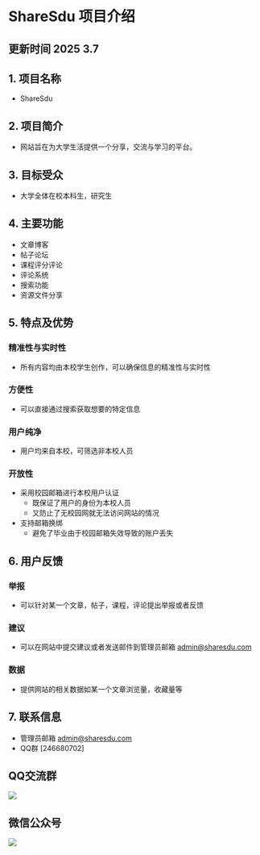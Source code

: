 # ShareSdu 项目介绍  
## 更新时间 2025 3.7  
## 1. 项目名称
- ShareSdu

## 2. 项目简介
- 网站旨在为大学生活提供一个分享，交流与学习的平台。

## 3. 目标受众
- 大学全体在校本科生，研究生  

## 4. 主要功能
  - 文章博客
  - 帖子论坛  
  - 课程评分评论    
  - 评论系统  
  - 搜索功能  
  - 资源文件分享  



## 5. 特点及优势
### 精准性与实时性  
- 所有内容均由本校学生创作，可以确保信息的精准性与实时性  
### 方便性  
- 可以直接通过搜索获取想要的特定信息  
### 用户纯净  
- 用户均来自本校，可筛选非本校人员  
### 开放性  
- 采用校园邮箱进行本校用户认证
  - 既保证了用户的身份为本校人员  
  - 又防止了无校园网就无法访问网站的情况  
- 支持邮箱换绑  
  - 避免了毕业由于校园邮箱失效导致的账户丢失  


## 6. 用户反馈
### 举报
- 可以针对某一个文章，帖子，课程，评论提出举报或者反馈  
### 建议  
- 可以在网站中提交建议或者发送邮件到管理员邮箱 admin@sharesdu.com 
### 数据  
- 提供网站的相关数据如某一个文章浏览量，收藏量等  


## 7. 联系信息
- 管理员邮箱  admin@sharesdu.com  
- QQ群 [246680702]     
## QQ交流群  
![](https://sharesdu.com/qq_img/group_qr.png)    

## 微信公众号  
![](https://sharesdu.com/wechat/wechat_qr.jpg)    
